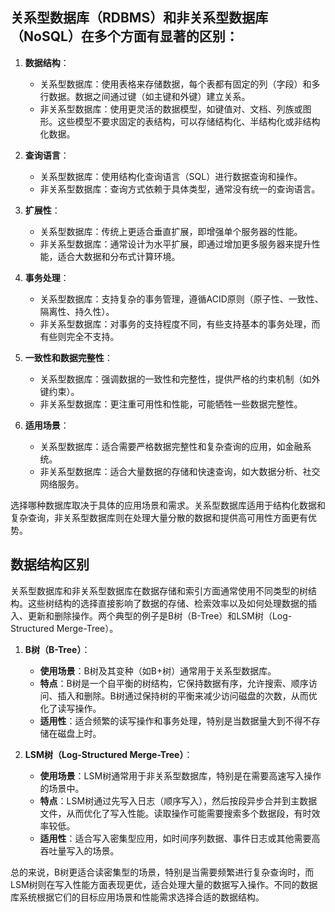
## 关系型数据库（RDBMS）和非关系型数据库（NoSQL）在多个方面有显著的区别：

1. **数据结构**：
   - 关系型数据库：使用表格来存储数据，每个表都有固定的列（字段）和多行数据。数据之间通过键（如主键和外键）建立关系。
   - 非关系型数据库：使用更灵活的数据模型，如键值对、文档、列族或图形。这些模型不要求固定的表结构，可以存储结构化、半结构化或非结构化数据。

2. **查询语言**：
   - 关系型数据库：使用结构化查询语言（SQL）进行数据查询和操作。
   - 非关系型数据库：查询方式依赖于具体类型，通常没有统一的查询语言。

3. **扩展性**：
   - 关系型数据库：传统上更适合垂直扩展，即增强单个服务器的性能。
   - 非关系型数据库：通常设计为水平扩展，即通过增加更多服务器来提升性能，适合大数据和分布式计算环境。

4. **事务处理**：
   - 关系型数据库：支持复杂的事务管理，遵循ACID原则（原子性、一致性、隔离性、持久性）。
   - 非关系型数据库：对事务的支持程度不同，有些支持基本的事务处理，而有些则完全不支持。

5. **一致性和数据完整性**：
   - 关系型数据库：强调数据的一致性和完整性，提供严格的约束机制（如外键约束）。
   - 非关系型数据库：更注重可用性和性能，可能牺牲一些数据完整性。

6. **适用场景**：
   - 关系型数据库：适合需要严格数据完整性和复杂查询的应用，如金融系统。
   - 非关系型数据库：适合大量数据的存储和快速查询，如大数据分析、社交网络服务。

选择哪种数据库取决于具体的应用场景和需求。关系型数据库适用于结构化数据和复杂查询，非关系型数据库则在处理大量分散的数据和提供高可用性方面更有优势。

## 数据结构区别

关系型数据库和非关系型数据库在数据存储和索引方面通常使用不同类型的树结构。这些树结构的选择直接影响了数据的存储、检索效率以及如何处理数据的插入、更新和删除操作。两个典型的例子是B树（B-Tree）和LSM树（Log-Structured Merge-Tree）。

1. **B树（B-Tree）**：
   - **使用场景**：B树及其变种（如B+树）通常用于关系型数据库。
   - **特点**：B树是一个自平衡的树结构，它保持数据有序，允许搜索、顺序访问、插入和删除。B树通过保持树的平衡来减少访问磁盘的次数，从而优化了读写操作。
   - **适用性**：适合频繁的读写操作和事务处理，特别是当数据量大到不得不存储在磁盘上时。

2. **LSM树（Log-Structured Merge-Tree）**：
   - **使用场景**：LSM树通常用于非关系型数据库，特别是在需要高速写入操作的场景中。
   - **特点**：LSM树通过先写入日志（顺序写入），然后按段异步合并到主数据文件，从而优化了写入性能。读取操作可能需要搜索多个数据段，有时效率较低。
   - **适用性**：适合写入密集型应用，如时间序列数据、事件日志或其他需要高吞吐量写入的场景。

总的来说，B树更适合读密集型的场景，特别是当需要频繁进行复杂查询时，而LSM树则在写入性能方面表现更优，适合处理大量的数据写入操作。不同的数据库系统根据它们的目标应用场景和性能需求选择合适的数据结构。
